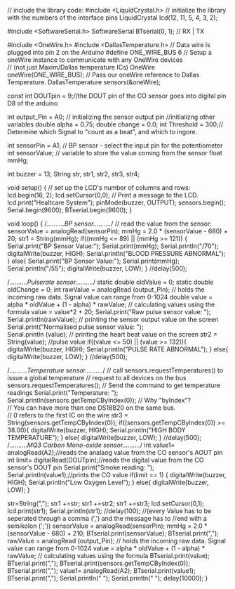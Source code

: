 // include the library code:
#include <LiquidCrystal.h>
// initialize the library with the numbers of the interface pins
LiquidCrystal lcd(12, 11, 5, 4, 3, 2);

#include <SoftwareSerial.h>
SoftwareSerial BTserial(0, 1); // RX | TX

#include <OneWire.h> 
#include <DallasTemperature.h>
// Data wire is plugged into pin 2 on the Arduino 
#define ONE_WIRE_BUS 6
// Setup a oneWire instance to communicate with any OneWire devices  
// (not just Maxim/Dallas temperature ICs) 
OneWire oneWire(ONE_WIRE_BUS); 
// Pass our oneWire reference to Dallas Temperature. 
DallasTemperature sensors(&oneWire);

const int DOUTpin = 9;//the DOUT pin of the CO sensor goes into digital pin D8 of the arduino

int output_Pin = A0;  // initializing the sensor output pin
//initializng other variables
double alpha = 0.75;
double change = 0.0;
int Threshold = 300;// Determine which Signal to "count as a beat", and which to ingore. 

int sensorPin = A1;    // BP sensor - select the input pin for the potentiometer
int sensorValue;  // variable to store the value coming from the sensor
float mmHg;

int buzzer = 13;
String str, str1, str2, str3, str4;

void setup()
{
  // set up the LCD's number of columns and rows:
  lcd.begin(16, 2);
  lcd.setCursor(0,0);
  // Print a message to the LCD.
  lcd.print("Healtcare System");
  pinMode(buzzer, OUTPUT); 
  sensors.begin(); 
  Serial.begin(9600);
  BTserial.begin(9600);
}

void loop()
{
/*..........BP sensor..........*/
   // read the value from the sensor:
  sensorValue = analogRead(sensorPin);
  mmHg = 2.0 * (sensorValue - 680) + 20;
  str1 = String(mmHg);
  if((mmHg <= 89) || (mmHg >= 121))
  {
    Serial.print("BP Sensor Value:");
    Serial.print(mmHg);
    Serial.println("/70");
    digitalWrite(buzzer, HIGH);
    Serial.println("BLOOD PRESSURE ABNORMAL");
  }
  else{
    Serial.print("BP Sensor Value:");
    Serial.print(mmHg);
    Serial.println("/55");
    digitalWrite(buzzer, LOW);
  }
  //delay(500);
 

/*..........Pulserate sensor..........*/
static double oldValue = 0;
static double oldChange = 0;
int rawValue = analogRead (output_Pin); // holds the incoming raw data. Signal value can range from 0-1024
double value = alpha * oldValue + (1 - alpha) * rawValue; // calculating values using the formula
value = value*2 + 20;
Serial.print("Raw pulse sensor value: ");
Serial.println(rawValue); // printing the sensor output value on the screen
Serial.print("Normalised pulse sensor value: ");                                                                                          
Serial.println (value); // printing the heart beat value on the screen
str2 = String(value); //pulse value
if((value <= 50) || (value >= 132)){
  digitalWrite(buzzer, HIGH);
  Serial.println("PULSE RATE ABNORMAL");
}
else{
  digitalWrite(buzzer, LOW);
}
//delay(500);


/*..........Temperature sensor..........*/
// call sensors.requestTemperatures() to issue a global temperature 
 // request to all devices on the bus 
 sensors.requestTemperatures(); // Send the command to get temperature readings 
 Serial.print("Temperature: "); 
 Serial.println(sensors.getTempCByIndex(0)); // Why "byIndex"?  
   // You can have more than one DS18B20 on the same bus.  
   // 0 refers to the first IC on the wire 
 str3 = String(sensors.getTempCByIndex(0));
  if((sensors.getTempCByIndex(0)) >= 38.00){
  digitalWrite(buzzer, HIGH);
  Serial.println("HIGH BODY TEMPERATURE");
 }
 else{
  digitalWrite(buzzer, LOW);
 }
 //delay(500); 
/*..........MQ3 Carbon Mono-oxide sensor..........*/
  int value1= analogRead(A2);//reads the analaog value from the CO sensor's AOUT pin
  int limit= digitalRead(DOUTpin);//reads the digital value from the CO sensor's DOUT pin
  Serial.print("Smoke reading: ");
  Serial.println(value1);//prints the CO value
  if(limit == 1)
  {
    digitalWrite(buzzer, HIGH);
    Serial.println("Low Oxygen Level");
  }
  else{
    digitalWrite(buzzer, LOW);
  }


 str=String(",");
 str1 +=str;
 str1 +=str2;
 str1 +=str3;
 lcd.setCursor(0,1);
 lcd.print(str1);
 Serial.println(str1);
 //delay(100); 
//(every Value has to be seperated through a comma (',') and the message has to
//end with a semikolon (';'))
sensorValue = analogRead(sensorPin);
mmHg = 2.0 * (sensorValue - 680) + 210;
BTserial.print(sensorValue);
BTserial.print(",");
rawValue = analogRead (output_Pin); // holds the incoming raw data. Signal value can range from 0-1024
value = alpha * oldValue + (1 - alpha) * rawValue; // calculating values using the formula
BTserial.print(value);
BTserial.print(",");
BTserial.print(sensors.getTempCByIndex(0));
BTserial.print(",");
value1= analogRead(A2);
BTserial.print(value1);
BTserial.print(",");
Serial.println("                         ");
Serial.println("                         ");
delay(10000);
}
